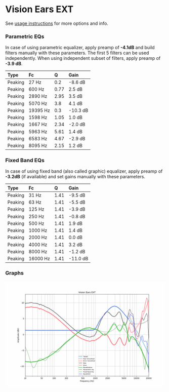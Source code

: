 # Vision Ears EXT
See [usage instructions](https://github.com/jaakkopasanen/AutoEq#usage) for more options and info.

### Parametric EQs
In case of using parametric equalizer, apply preamp of **-4.1dB** and build filters manually
with these parameters. The first 5 filters can be used independently.
When using independent subset of filters, apply preamp of **-3.9 dB**.

| Type    | Fc       |    Q | Gain     |
|:--------|:---------|:-----|:---------|
| Peaking | 27 Hz    | 0.2  | -8.6 dB  |
| Peaking | 600 Hz   | 0.77 | 2.5 dB   |
| Peaking | 2890 Hz  | 2.95 | 3.5 dB   |
| Peaking | 5070 Hz  | 3.8  | 4.1 dB   |
| Peaking | 19395 Hz | 0.3  | -10.3 dB |
| Peaking | 1598 Hz  | 1.05 | 1.0 dB   |
| Peaking | 1667 Hz  | 2.34 | -2.0 dB  |
| Peaking | 5963 Hz  | 5.61 | 1.4 dB   |
| Peaking | 6583 Hz  | 4.67 | -2.9 dB  |
| Peaking | 8095 Hz  | 2.15 | 1.2 dB   |

### Fixed Band EQs
In case of using fixed band (also called graphic) equalizer, apply preamp of **-3.2dB**
(if available) and set gains manually with these parameters.

| Type    | Fc       |    Q | Gain     |
|:--------|:---------|:-----|:---------|
| Peaking | 31 Hz    | 1.41 | -9.5 dB  |
| Peaking | 63 Hz    | 1.41 | -5.5 dB  |
| Peaking | 125 Hz   | 1.41 | -3.9 dB  |
| Peaking | 250 Hz   | 1.41 | -0.8 dB  |
| Peaking | 500 Hz   | 1.41 | 1.9 dB   |
| Peaking | 1000 Hz  | 1.41 | 1.4 dB   |
| Peaking | 2000 Hz  | 1.41 | 0.0 dB   |
| Peaking | 4000 Hz  | 1.41 | 3.2 dB   |
| Peaking | 8000 Hz  | 1.41 | -1.2 dB  |
| Peaking | 16000 Hz | 1.41 | -11.0 dB |

### Graphs
![](./Vision%20Ears%20EXT.png)